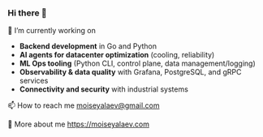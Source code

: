 ### Hi there 👋

<!--
**moiseyalaev/moiseyalaev** is a ✨ _special_ ✨ repository because its `README.md` (this file) appears on your GitHub profile.
-->
🔭 I’m currently working on
- **Backend development** in Go and Python
- **AI agents for datacenter optimization** (cooling, reliability)
- **ML Ops tooling** (Python CLI, control plane, data management/logging)
- **Observability & data quality** with Grafana, PostgreSQL, and gRPC services
- **Connectivity and security** with industrial systems

📫 How to reach me
moiseyalaev@gmail.com

💬 More about me
https://moiseyalaev.com

